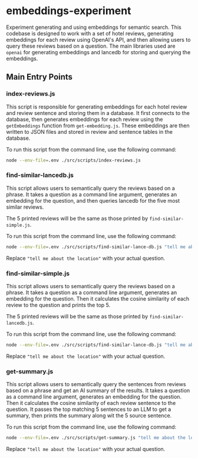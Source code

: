 # embeddings-experiment

Experiment generating and using embeddings for semantic search. This codebase is designed to work with a set of hotel reviews, generating embeddings for each review using OpenAI's API, and then allowing users to query these reviews based on a question. The main libraries used are `openai` for generating embeddings and lancedb for storing and querying the embeddings.

## Main Entry Points

### index-reviews.js

This script is responsible for generating embeddings for each hotel review and review sentence and storing them in a database. It first connects to the database, then generates embeddings for each review using the `getEmbeddings` function from `get-embedding.js`. These embeddings are then written to JSON files and stored in review and sentence tables in the database.

To run this script from the command line, use the following command:

```sh
node --env-file=.env ./src/scripts/index-reviews.js 
```

### find-similar-lancedb.js

This script allows users to semantically query the reviews based on a phrase. It takes a question as a command line argument, generates an embedding for the question, and then queries lancedb for the five most similar reviews.

The 5 printed reviews will be the same as those printed by `find-similar-simple.js`.

To run this script from the command line, use the following command:

```sh
node --env-file=.env ./src/scripts/find-similar-lance-db.js "tell me about the location"
```

Replace `"tell me about the location"` with your actual question.

### find-similar-simple.js

This script allows users to semantically query the reviews based on a phrase. It takes a question as a command line argument, generates an embedding for the question. Then it calculates the cosine similarity of each review to the question and prints the top 5. 

The 5 printed reviews will be the same as those printed by `find-similar-lancedb.js`.

To run this script from the command line, use the following command:

```sh
node --env-file=.env ./src/scripts/find-similar-lance-db.js "tell me about the location"
```

Replace `"tell me about the location"` with your actual question.

### get-summary.js

This script allows users to semantically query the sentences from reviews based on a phrase and get an AI summary of the results. It takes a question as a command line argument, generates an embedding for the question. Then it calculates the cosine similarity of each review sentence to the question. It passes the top matching 5 sentences to an LLM to get a summary, then prints the summary along wit the 5 source sentence.

To run this script from the command line, use the following command:

```sh
node --env-file=.env ./src/scripts/get-summary.js "tell me about the location"
```

Replace `"tell me about the location"` with your actual question.
